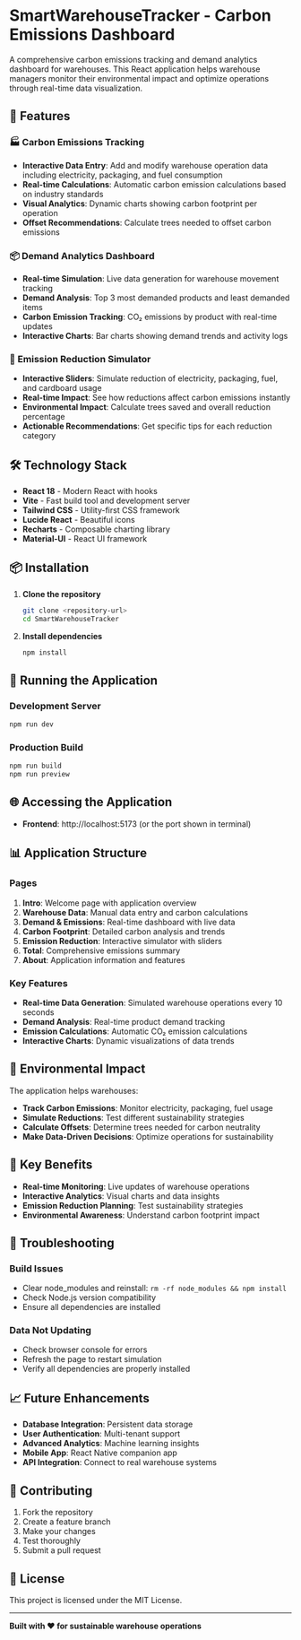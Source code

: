 # SmartWarehouseTracker - Carbon Emissions Dashboard

A comprehensive carbon emissions tracking and demand analytics dashboard for warehouses. This React application helps warehouse managers monitor their environmental impact and optimize operations through real-time data visualization.

## 🚀 Features

### 🏭 Carbon Emissions Tracking
- **Interactive Data Entry**: Add and modify warehouse operation data including electricity, packaging, and fuel consumption
- **Real-time Calculations**: Automatic carbon emission calculations based on industry standards
- **Visual Analytics**: Dynamic charts showing carbon footprint per operation
- **Offset Recommendations**: Calculate trees needed to offset carbon emissions

### 📦 Demand Analytics Dashboard
- **Real-time Simulation**: Live data generation for warehouse movement tracking
- **Demand Analysis**: Top 3 most demanded products and least demanded items
- **Carbon Emission Tracking**: CO₂ emissions by product with real-time updates
- **Interactive Charts**: Bar charts showing demand trends and activity logs

### 🌱 Emission Reduction Simulator
- **Interactive Sliders**: Simulate reduction of electricity, packaging, fuel, and cardboard usage
- **Real-time Impact**: See how reductions affect carbon emissions instantly
- **Environmental Impact**: Calculate trees saved and overall reduction percentage
- **Actionable Recommendations**: Get specific tips for each reduction category

## 🛠️ Technology Stack

- **React 18** - Modern React with hooks
- **Vite** - Fast build tool and development server
- **Tailwind CSS** - Utility-first CSS framework
- **Lucide React** - Beautiful icons
- **Recharts** - Composable charting library
- **Material-UI** - React UI framework

## 📦 Installation

1. **Clone the repository**
   ```bash
   git clone <repository-url>
   cd SmartWarehouseTracker
   ```

2. **Install dependencies**
   ```bash
   npm install
   ```

## 🚀 Running the Application

### Development Server
```bash
npm run dev
```

### Production Build
```bash
npm run build
npm run preview
```

## 🌐 Accessing the Application

- **Frontend**: http://localhost:5173 (or the port shown in terminal)

## 📊 Application Structure

### Pages
1. **Intro**: Welcome page with application overview
2. **Warehouse Data**: Manual data entry and carbon calculations
3. **Demand & Emissions**: Real-time dashboard with live data
4. **Carbon Footprint**: Detailed carbon analysis and trends
5. **Emission Reduction**: Interactive simulator with sliders
6. **Total**: Comprehensive emissions summary
7. **About**: Application information and features

### Key Features
- **Real-time Data Generation**: Simulated warehouse operations every 10 seconds
- **Demand Analysis**: Real-time product demand tracking
- **Emission Calculations**: Automatic CO₂ emission calculations
- **Interactive Charts**: Dynamic visualizations of data trends

## 🌱 Environmental Impact

The application helps warehouses:
- **Track Carbon Emissions**: Monitor electricity, packaging, fuel usage
- **Simulate Reductions**: Test different sustainability strategies
- **Calculate Offsets**: Determine trees needed for carbon neutrality
- **Make Data-Driven Decisions**: Optimize operations for sustainability

## 🎯 Key Benefits

- **Real-time Monitoring**: Live updates of warehouse operations
- **Interactive Analytics**: Visual charts and data insights
- **Emission Reduction Planning**: Test sustainability strategies
- **Environmental Awareness**: Understand carbon footprint impact

## 🚨 Troubleshooting

### Build Issues
- Clear node_modules and reinstall: `rm -rf node_modules && npm install`
- Check Node.js version compatibility
- Ensure all dependencies are installed

### Data Not Updating
- Check browser console for errors
- Refresh the page to restart simulation
- Verify all dependencies are properly installed

## 📈 Future Enhancements

- **Database Integration**: Persistent data storage
- **User Authentication**: Multi-tenant support
- **Advanced Analytics**: Machine learning insights
- **Mobile App**: React Native companion app
- **API Integration**: Connect to real warehouse systems

## 🤝 Contributing

1. Fork the repository
2. Create a feature branch
3. Make your changes
4. Test thoroughly
5. Submit a pull request

## 📄 License

This project is licensed under the MIT License.

---

**Built with ❤️ for sustainable warehouse operations** 